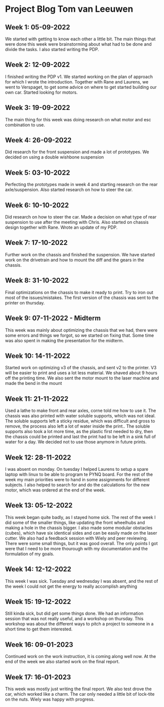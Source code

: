 # Project Blog Tom van Leeuwen

## Week 1: 05-09-2022

We started with getting to know each other a little bit. The main things that were done this week were brainstorming about what had to be done and divide the tasks. I also started writing the PDP.

## Week 2: 12-09-2022

I finished writing the PDP v1. We started working on the plan of approach for which I wrote the introduction. Together with Rane and Laurens, we went to Verspaget, to get some advice on where to get started building our own car. Started looking for motors.

## Week 3: 19-09-2022

The main thing for this week was doing research on what motor and esc combination to use.

## Week 4: 26-09-2022

Did research for the front suspension and made a lot of prototypes. We decided on using a double wishbone suspension

## Week 5: 03-10-2022

Perfecting the prototypes made in week 4 and starting research on the rear axle/suspension. Also started research on how to steer the car.

## Week 6: 10-10-2022

Did research on how to steer the car. Made a decision on what type of rear suspension to use after the meeting with Chris. Also started on chassis design together with Rane. Wrote an update of my PDP.

## Week 7: 17-10-2022

Further work on the chassis and finished the suspension. We have started work on the drivetrain and how to mount the diff and the gears in the chassis.

## Week 8: 31-10-2022

Final optimizations on the chassis to make it ready to print. Try to iron out most of the issues/mistakes. The first version of the chassis was sent to the printer on thursday.

## Week 9: 07-11-2022 - Midterm

This week was mainly about optimizing the chassis that we had, there were some errors and things we forgot, so we started on fixing that. Some time was also spent in making the presentation for the midterm.

## Week 10: 14-11-2022

Started work on optimizing v3 of the chassis, and sent v2 to the printer. V3 will be easier to print and uses a lot less material. We shaved about 9 hours off the printing time. We also sent the motor mount to the laser machine and made the bend in the mount

## Week 11: 21-11-2022

Used a lathe to make front and rear axles, corne told me how to use it. The chassis was also printed with water soluble supports, which was not ideal. The soluble supports left a sticky residue, which was difficult and gross to remove, the process also left a lot of water inside the print.. The soluble supports also took a lot more time, as the plastic first needed to dry, then the chassis could be printed and last the print had to be left in a sink full of water for a day. We decided not to use those anymore in future prints.

## Week 12: 28-11-2022

I was absent on monday. On tuesday I helped Laurens to setup a spare laptop with linux to be able to program te PYNQ board. For the rest of the week my main priorities were to hand in some assignments for different subjects. I also helped to search for and do the calculations for the new motor, which was ordered at the end of the week.

## Week 13: 05-12-2022

This week began quite badly, as I stayed home sick. The rest of the week I did some of the smaller things, like updating the front wheelhubs and making a hole in the chassis bigger. I also made some modular obstacles (cubes), which have six identical sides and can be easily made on the laser cutter. We also had a feedback session with Wiely and peer reviewing. There were some small things, but it was good overall. The only points I got were that I need to be more thourough with my documentation and the formulation of my goals.

## Week 14: 12-12-2022

This week I was sick. Tuesday and wednesday I was absent, and the rest of the week I could not get the energy to really accomplish anything

## Week 15: 19-12-2022

Still kinda sick, but did get some things done. We had an information session that was not really useful, and a workshop on thursday. This workshop was about the different ways to pitch a project to someone in a short time to get them interested.

## Week 16: 09-01-2023

Continued work on the work instruction, it is coming along well now. At the end of the week we also started work on the final report.

## Week 17: 16-01-2023

This week was mostly just writing the final report. We also test drove the car, which worked like a charm. The car only needed a little bit of lock-tite on the nuts. Wiely was happy with progress.
